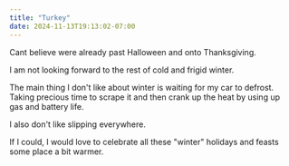 ```yaml
---
title: "Turkey"
date: 2024-11-13T19:13:02-07:00
---
```

Cant believe were already past Halloween and onto Thanksgiving.

I am not looking forward to the rest of cold and frigid winter. 

The main thing I don't like about winter is waiting for my car to defrost. Taking precious time to scrape it and then crank up the heat by using up gas and battery life. 

I also don't like slipping everywhere. 

If I could, I would love to celebrate all these "winter" holidays and feasts some place a bit warmer. 
